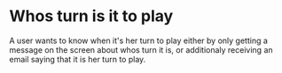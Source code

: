 # Whos turn is it to play
A user wants to know when it's her turn to play either by only getting a message on the screen about whos turn it is,
or additionaly receiving an email saying that it is her turn to play.